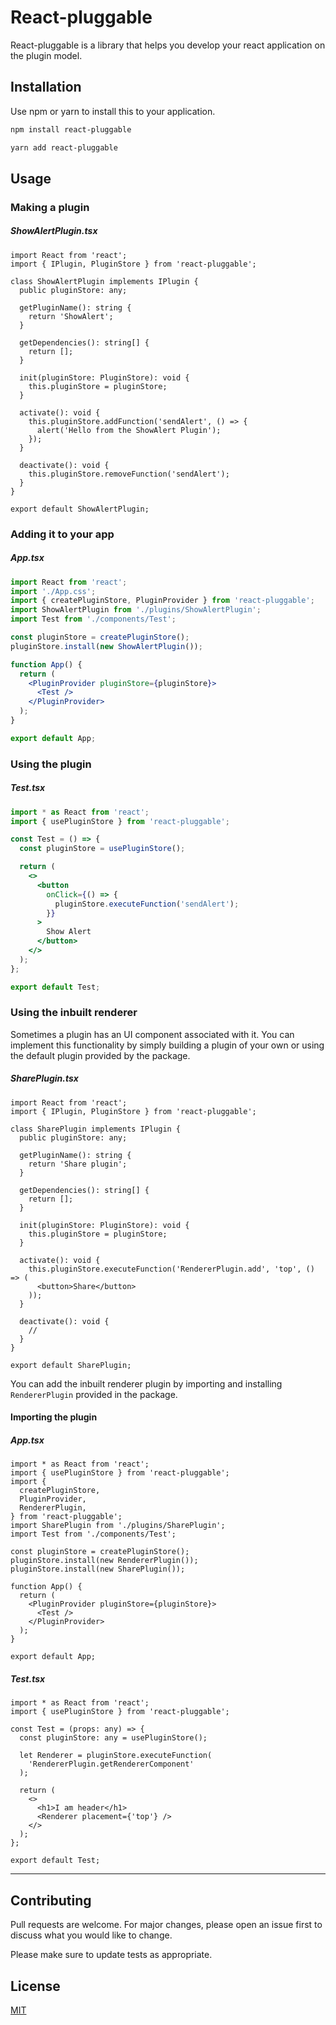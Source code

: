 # React-pluggable

React-pluggable is a library that helps you develop your react application on the plugin model.

## Installation

Use npm or yarn to install this to your application.

```bash
npm install react-pluggable

yarn add react-pluggable
```

## Usage

### Making a plugin

##### ShowAlertPlugin.tsx

```tsx
import React from 'react';
import { IPlugin, PluginStore } from 'react-pluggable';

class ShowAlertPlugin implements IPlugin {
  public pluginStore: any;

  getPluginName(): string {
    return 'ShowAlert';
  }

  getDependencies(): string[] {
    return [];
  }

  init(pluginStore: PluginStore): void {
    this.pluginStore = pluginStore;
  }

  activate(): void {
    this.pluginStore.addFunction('sendAlert', () => {
      alert('Hello from the ShowAlert Plugin');
    });
  }

  deactivate(): void {
    this.pluginStore.removeFunction('sendAlert');
  }
}

export default ShowAlertPlugin;
```

### Adding it to your app

##### App.tsx

```jsx
import React from 'react';
import './App.css';
import { createPluginStore, PluginProvider } from 'react-pluggable';
import ShowAlertPlugin from './plugins/ShowAlertPlugin';
import Test from './components/Test';

const pluginStore = createPluginStore();
pluginStore.install(new ShowAlertPlugin());

function App() {
  return (
    <PluginProvider pluginStore={pluginStore}>
      <Test />
    </PluginProvider>
  );
}

export default App;
```

### Using the plugin

##### Test.tsx

```jsx
import * as React from 'react';
import { usePluginStore } from 'react-pluggable';

const Test = () => {
  const pluginStore = usePluginStore();

  return (
    <>
      <button
        onClick={() => {
          pluginStore.executeFunction('sendAlert');
        }}
      >
        Show Alert
      </button>
    </>
  );
};

export default Test;
```

### Using the inbuilt renderer

Sometimes a plugin has an UI component associated with it. You can implement this functionality by simply building a plugin of your own or using the default plugin provided by the package.

##### SharePlugin.tsx

```tsx
import React from 'react';
import { IPlugin, PluginStore } from 'react-pluggable';

class SharePlugin implements IPlugin {
  public pluginStore: any;

  getPluginName(): string {
    return 'Share plugin';
  }

  getDependencies(): string[] {
    return [];
  }

  init(pluginStore: PluginStore): void {
    this.pluginStore = pluginStore;
  }

  activate(): void {
    this.pluginStore.executeFunction('RendererPlugin.add', 'top', () => (
      <button>Share</button>
    ));
  }

  deactivate(): void {
    //
  }
}

export default SharePlugin;
```

You can add the inbuilt renderer plugin by importing and installing `RendererPlugin` provided in the package.

#### Importing the plugin

##### App.tsx

```tsx
import * as React from 'react';
import { usePluginStore } from 'react-pluggable';
import {
  createPluginStore,
  PluginProvider,
  RendererPlugin,
} from 'react-pluggable';
import SharePlugin from './plugins/SharePlugin';
import Test from './components/Test';

const pluginStore = createPluginStore();
pluginStore.install(new RendererPlugin());
pluginStore.install(new SharePlugin());

function App() {
  return (
    <PluginProvider pluginStore={pluginStore}>
      <Test />
    </PluginProvider>
  );
}

export default App;
```

##### Test.tsx

```tsx
import * as React from 'react';
import { usePluginStore } from 'react-pluggable';

const Test = (props: any) => {
  const pluginStore: any = usePluginStore();

  let Renderer = pluginStore.executeFunction(
    'RendererPlugin.getRendererComponent'
  );

  return (
    <>
      <h1>I am header</h1>
      <Renderer placement={'top'} />
    </>
  );
};

export default Test;
```

---

## Contributing

Pull requests are welcome. For major changes, please open an issue first to discuss what you would like to change.

Please make sure to update tests as appropriate.

## License

[MIT](https://choosealicense.com/licenses/mit/)
